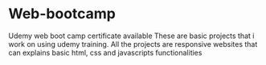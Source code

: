 # Web-bootcamp
Udemy web boot camp certificate available
These are basic projects that i work on using udemy training. All the projects are responsive websites that can explains basic 
html, css and javascripts functionalities
